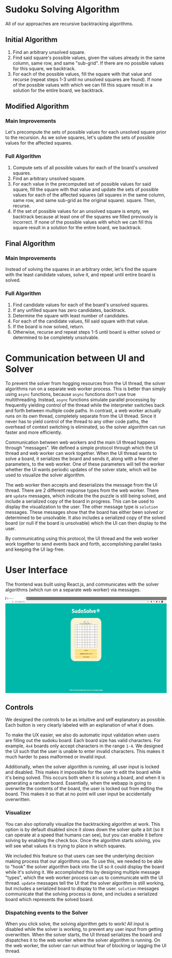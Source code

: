 # Sudoku Solving Algorithm
All of our approaches are recursive backtracking algorithms.

## Initial Algorithm
1. Find an arbitrary unsolved square. 
2. Find said square's possible values, given the values already in the same column, same row, and same "sub-grid". If there are no possible values for this square, we backtrack.
3. For each of the possible values, fill the square with that value and recurse (repeat steps 1-3 until no unsolved squares are found). If none of the possible values with which we can fill this square result in a solution for the entire board, we backtrack.

## Modified Algorithm
### Main Improvements
Let's precompute the sets of possible values for each unsolved square prior to
the recursion. As we solve squares, let's update the sets of possible values
for the affected squares.

### Full Algorithm
1. Compute sets of all possible values for each of the board's unsolved
   squares. 
2. Find an arbitrary unsolved square.
3. For each value in the precomputed set of possible values for said square,
   fill the square with that value and update the sets of possible values for each of the affected squares (all squares in the same column, same row, and same sub-grid as the original square).
   square. Then, recurse. 
4. If the set of possible values for an unsolved square is empty, we backtrack
   because at least one of the squares we filled previously is incorrect. If none of the possible values with which we can fill this square result in a solution for the entire board, we backtrack.

## Final Algorithm
### Main Improvements
Instead of solving the squares in an arbitrary order, let's find the square
with the least candidate values, solve it, and repeat until entire board is
solved. 

### Full Algorithm
1. Find candidate values for each of the board's unsolved squares.
2. If any unfilled square has zero candidates, backtrack.
3. Determine the square with least number of candidates.
4. For each of the candidate values, fill said square with that value.
5. If the board is now solved, return.
6. Otherwise, recurse and repeat steps 1-5 until board is either solved or determined to be completely unsolvable.

# Communication between UI and Solver

To prevent the solver from hogging resources from the UI thread, the solver algorithms run on a separate web worker process. This is better than simply using `async` functions, because `async` functions don't use true multithreading. Instead, `async` functions simulate parallel processing by frequently yielding control of the thread while the interpreter switches back and forth between multiple code paths. In contrast, a web worker actually runs on its own thread, completely separate from the UI thread. Since it never has to yield control of the thread to any other code paths, the overhead of context switching is eliminated, so the solver algorithm can run faster and more efficiently.

Communication between web workers and the main UI thread happens through "messages". We defined a simple protocol through which the UI thread and web worker can work together. When the UI thread wants to solve a board, it serializes the board and sends it, along with a few other parameters, to the web worker. One of these parameters will tell the worker whether the UI wants periodic updates of the solver state, which will be used to visualize the solver algorithm.

The web worker then accepts and deserializes the message from the UI thread. There are 2 different response types from the web worker. There are `update` messages, which indicate the the puzzle is still being solved, and include a serialized copy of the board in progress. This can be used to display the visualization to the user. The other message type is `solution` messages. These messages show that the board has either been solved or determined to be unsolvable. It also includes a serialized copy of the solved board (or null if the board is unsolvable) which the UI can then display to the user.

By communicating using this protocol, the UI thread and the web worker work together to send events back and forth, accomplishing parallel tasks and keeping the UI lag-free.

# User Interface

The frontend was built using React.js, and communicates with the solver algorithms (which run on a separate web worker) via messages.

<img src="ui-screenshot.PNG" height="300px"/>

## Controls

We designed the controls to be as intuitive and self explanatory as possible. Each button is very clearly labeled with an explanation of what it does.

To make the UX easier, we also do automatic input validation when users are filling out the sudoku board. Each board size has valid characters. For example, `4x4` boards only accept characters in the range `1-4`. We designed the UI such that the user is unable to enter invalid characters. This makes it much harder to pass malformed or invalid input.

Additionally, when the solver algorithm is running, all user input is locked and disabled. This makes it impossible for the user to edit the board while it's being solved. This occurs both when it is solving a board, and when it is generating a random board. Essentially, when the webapp is going to overwrite the contents of the board, the user is locked out from editing the board. This makes it so that at no point will user input be accidentally overwritten.

### Visualizer

You can also optionally visualize the backtracking algorithm at work. This option is by default disabled since it slows down the solver quite a bit (so it can operate at a speed that humans can see), but you can enable it before solving by enabling the check box. Once the algorithm starts solving, you will see what values it is trying to place in which squares.

We included this feature so that users can see the underlying decision making process that our algorithms use. To use this, we needed to be able to "hook" the solver algorithm back into the UI so it could display the board while it's solving it. We accomplished this by designing multiple message "types", which the web worker process can us to communicate with the UI thread. `update` messages tell the UI that the solver algorithm is still working, but includes a serialized board to display to the user. `solution` messages communicate that the solving process is done, and includes a serialized board which represents the solved board.

### Dispatching events to the Solver

When you click solve, the solving algorithm gets to work! All input is disabled while the solver is working, to prevent any user input from getting overwritten. When the solver starts, the UI thread serializes the board and dispatches it to the web worker where the solver algorithm is running. On the web worker, the solver can run without fear of blocking or lagging the UI thread.
